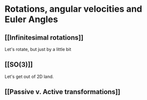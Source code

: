 # Rotations, angular velocities and Euler Angles

## [[Infinitesimal rotations]]
Let's rotate, but just by a little bit

## [[SO(3)]]
Let's get out of 2D land.
## [[Passive v. Active transformations]]